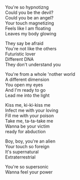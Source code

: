 You're so hypnotizng<br/>Could you be the devil?<br/>Could you be an angel?<br/>Your touch magnetizing<br/>Feels like I am floating<br/>Leaves my body glowing

They say be afraid<br/>You're not like the others<br/>Futuristic lover<br/>Different DNA<br/>They don't understand you

You're from a whole 'nother world<br/>A different dimension<br/>You open my eyes<br/>And I'm ready to go<br/>Lead me into the light

Kiss me, ki-ki-kiss me<br/>Infect me with your loving<br/>Fill me with your poison<br/>Take me, ta-ta-take me<br/>Wanna be your victim<br/>ready for abduction

Boy, boy, you're an alien<br/>Your touch so foreign<br/>It's supernatural<br/>Extraterrestrial

You're so supersonic<br/>Wanna feel your power
